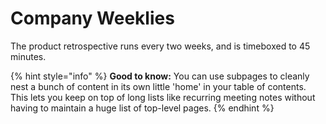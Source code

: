 # Company Weeklies

The product retrospective runs every two weeks, and is timeboxed to 45 minutes.

{% hint style="info" %}
**Good to know:** You can use subpages to cleanly nest a bunch of content in its own little 'home' in your table of contents. This lets you keep on top of long lists like recurring meeting notes without having to maintain a huge list of top-level pages.
{% endhint %}
